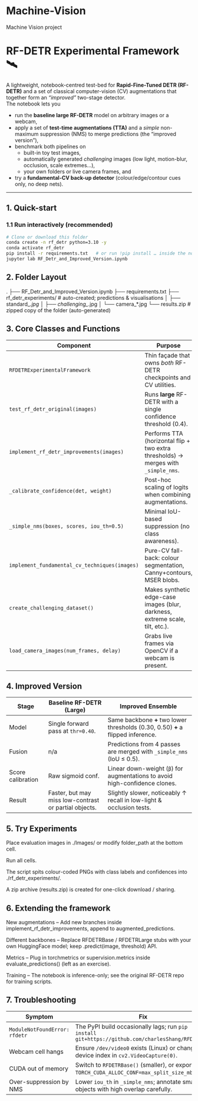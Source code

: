 # Machine-Vision
Machine Vision project

# RF-DETR Experimental Framework 🛰️

A lightweight, notebook-centred test-bed for **Rapid-Fine-Tuned DETR (RF-DETR)** and a set of classical computer-vision (CV) augmentations that together form an *“improved”* two-stage detector.  
The notebook lets you

* run the **baseline large RF-DETR** model on arbitrary images or a webcam,
* apply a set of **test-time augmentations (TTA)** and a *simple* non-maximum suppression (NMS) to merge predictions (the “improved version”),
* benchmark both pipelines on
  * built-in toy test images,
  * automatically generated *challenging* images (low light, motion-blur, occlusion, scale extremes…),
  * your own folders or live camera frames, and
* try a **fundamental-CV back-up detector** (colour/edge/contour cues only, no deep nets).

---

## 1. Quick-start

### 1.1 Run interactively (recommended)

```bash
# Clone or download this folder
conda create -n rf_detr python=3.10 -y
conda activate rf_detr
pip install -r requirements.txt   # or run !pip install … inside the notebook
jupyter lab RF_Detr_and_Improved_Version.ipynb
```

## 2. Folder Layout

.
├── RF_Detr_and_Improved_Version.ipynb
├── requirements.txt
├── rf_detr_experiments/          # auto-created; predictions & visualisations
│   ├── standard_*.jpg
│   ├── challenging_*.jpg
│   └── camera_*.jpg
└── results.zip                   # zipped copy of the folder (auto-generated)

## 3. Core Classes and Functions

| Component                                     | Purpose                                                                            |
| --------------------------------------------- | ---------------------------------------------------------------------------------- |
| `RFDETRExperimentalFramework`                 | Thin façade that owns *both* RF-DETR checkpoints and CV utilities.                 |
| `test_rf_detr_original(images)`               | Runs **large** RF-DETR with a single confidence threshold (0.4).                   |
| `implement_rf_detr_improvements(images)`      | Performs TTA (horizontal flip + two extra thresholds) → merges with `_simple_nms`. |
| `_calibrate_confidence(det, weight)`          | Post-hoc scaling of logits when combining augmentations.                           |
| `_simple_nms(boxes, scores, iou_th=0.5)`      | Minimal IoU-based suppression (no class awareness).                                |
| `implement_fundamental_cv_techniques(images)` | Pure-CV fall-back: colour segmentation, Canny+contours, MSER blobs.                |
| `create_challenging_dataset()`                | Makes synthetic edge-case images (blur, darkness, extreme scale, tilt, etc.).      |
| `load_camera_images(num_frames, delay)`       | Grabs live frames via OpenCV if a webcam is present.                               |

## 4. Improved Version

| Stage             | Baseline RF-DETR (Large)                              | Improved Ensemble                                                                |
| ----------------- | ----------------------------------------------------- | -------------------------------------------------------------------------------- |
| Model             | Single forward pass at `thr=0.40`.                    | Same backbone **+** two lower thresholds (0.30, 0.50) **+** a flipped inference. |
| Fusion            | n/a                                                   | Predictions from 4 passes are merged with `_simple_nms` (IoU ≤ 0.5).             |
| Score calibration | Raw sigmoid conf.                                     | Linear down-weight (`β`) for augmentations to avoid high-confidence clones.      |
| Result            | Faster, but may miss low-contrast or partial objects. | Slightly slower, noticeably ↑ recall in low-light & occlusion tests.             |

## 5. Try Experiments

Place evaluation images in ./Images/ or modify folder_path at the bottom cell.

Run all cells.

The script spits colour-coded PNGs with class labels and confidences into ./rf_detr_experiments/.

A zip archive (results.zip) is created for one-click download / sharing.

## 6. Extending the framework

New augmentations – Add new branches inside implement_rf_detr_improvements, append to augmented_predictions.

Different backbones – Replace RFDETRBase / RFDETRLarge stubs with your own HuggingFace model; keep .predict(image, threshold) API.

Metrics – Plug in torchmetrics or supervision.metrics inside evaluate_predictions() (left as an exercise).

Training – The notebook is inference-only; see the original RF-DETR repo for training scripts.


## 7. Troubleshooting

| Symptom                       | Fix                                                                                               |
| ----------------------------- | ------------------------------------------------------------------------------------------------- |
| `ModuleNotFoundError: rfdetr` | The PyPI build occasionally lags; run `pip install git+https://github.com/charlesShang/RFDet.git` |
| Webcam cell hangs             | Ensure `/dev/video0` exists (Linux) or change the device index in `cv2.VideoCapture(0)`.          |
| CUDA out of memory            | Switch to `RFDETRBase()` (smaller), or export `TORCH_CUDA_ALLOC_CONF=max_split_size_mb:64`.       |
| Over-suppression by NMS       | Lower `iou_th` in `_simple_nms`; annotate small objects with high overlap carefully.              |

